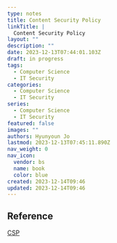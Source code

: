 ```yaml
---
type: notes
title: Content Security Policy
linkTitle: |
  Content Security Policy
layout: ""
description: ""
date: 2023-12-13T07:44:01.103Z
draft: in progress
tags:
  - Computer Science
  - IT Security
categories:
  - Computer Science
  - IT Security
series:
  - Computer Science
  - IT Security
featured: false
images: ""
authors: Hyunyoun Jo
lastmod: 2023-12-13T07:45:11.890Z
nav_weight: 0
nav_icon:
  vendor: bs
  name: book
  color: blue
created: 2023-12-14T09:46
updated: 2023-12-14T09:46
---
```


## Reference

[CSP](https://developer.mozilla.org/ko/docs/Glossary/CSP)
